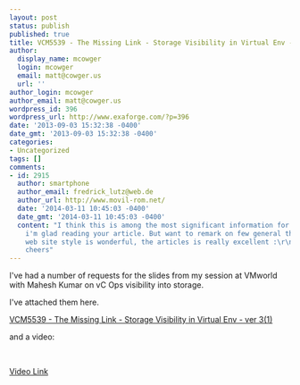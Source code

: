 ```yaml
---
layout: post
status: publish
published: true
title: VCM5539 - The Missing Link - Storage Visibility in Virtual Env - Slides
author:
  display_name: mcowger
  login: mcowger
  email: matt@cowger.us
  url: ''
author_login: mcowger
author_email: matt@cowger.us
wordpress_id: 396
wordpress_url: http://www.exaforge.com/?p=396
date: '2013-09-03 15:32:38 -0400'
date_gmt: '2013-09-03 15:32:38 -0400'
categories:
- Uncategorized
tags: []
comments:
- id: 2915
  author: smartphone
  author_email: fredrick_lutz@web.de
  author_url: http://www.movil-rom.net/
  date: '2014-03-11 10:45:03 -0400'
  date_gmt: '2014-03-11 10:45:03 -0400'
  content: "I think this is among the most significant information for me.\r\nAnd
    i'm glad reading your article. But want to remark on few general things,\r\nThe
    web site style is wonderful, the articles is really excellent :\r\nD. Good job,
    cheers"
---
```

<p>I've had a number of requests for the slides from my session at VMworld with Mahesh Kumar on vC Ops visibility into storage.</p>
<p>I've attached them here.</p>
<p><a href="http://www.exaforge.com/wp-content/uploads/2013/09/VCM5539-The-Missing-Link-Storage-Visibility-in-Virtual-Env-ver-31.pptx">VCM5539 - The Missing Link - Storage Visibility in Virtual Env - ver 3(1)</a></p>
<p>and a video:</p>
<p>&nbsp;</p>
<p><a href="http://www.youtube.com/v/ad6SbTSuMkA?fs=1">Video Link</a> </p>
